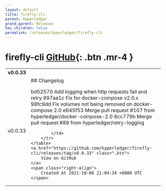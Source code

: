 ```yaml
---
layout: default
title: firefly-cli
parent: Hyperledger
grand_parent: Releases
has_children: false
permalink: /releases/hyperledger/firefly-cli
---
```


# firefly-cli <span class="fs-3 right-align">[GitHub](https://github.com/hyperledger/firefly-cli){: .btn .mr-4 }</span>


<div>
    <table>
        <tr>
            <td colspan="2">
                <b>
                    v0.0.33
                </b>
            </td>
        </tr>
        <tr>
            <td>
                <span class="chip">
                    v0.0.33
                </span>
            </td>
            <td>
                ## Changelog

bd52570 Add logging when http requests fail and retry
897aa1c Fix for docker-compose v2.0.x
98fc9dd Fix volumes not being removed on docker-compose 2.0
e645f53 Merge pull request #107 from hyperledger/docker-compose-2.0
8cc779b Merge pull request #89 from hyperledger/retry-logging


            </td>
        </tr>
    </table>
    <a href="https://github.com/hyperledger/firefly-cli/releases/tag/v0.0.33" class=".btn">
        View on GitHub
    </a>
    <span class="right-align">
        Created At 2021-10-06 21:04:34 +0000 UTC
    </span>
</div>


